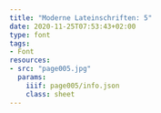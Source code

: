 ```yaml
---
title: "Moderne Lateinschriften: 5"
date: 2020-11-25T07:53:43+02:00
type: font
tags:
- Font
resources:
- src: "page005.jpg"
  params:
    iiif: page005/info.json
    class: sheet
---
```

